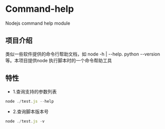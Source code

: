 # Command-help

Nodejs command help module

## 项目介绍
类似一些软件提供的命令行帮助文档，如 node -h | --help. python --version 等。本项目提供node 执行脚本时的一个命令帮助工具


## 特性

- 1.查询支持的参数列表
```js
node ./test.js --help
```

- 2.查询脚本版本号
```js
node ./test.js -v
```

